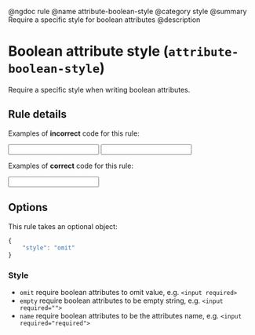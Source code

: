 @ngdoc rule
@name attribute-boolean-style
@category style
@summary Require a specific style for boolean attributes
@description

# Boolean attribute style (`attribute-boolean-style`)

Require a specific style when writing boolean attributes.

## Rule details

Examples of **incorrect** code for this rule:

<validate name="incorrect" rules="attribute-boolean-style">
    <input required="">
    <input required="required">
</validate>

Examples of **correct** code for this rule:

<validate name="correct" rules="attribute-boolean-style">
    <input required>
</validate>

## Options

This rule takes an optional object:

```javascript
{
	"style": "omit"
}
```

### Style

- `omit` require boolean attributes to omit value, e.g. `<input required>`
- `empty` require boolean attributes to be empty string, e.g. `<input required="">`
- `name` require boolean attributes to be the attributes name, e.g. `<input required="required">`
